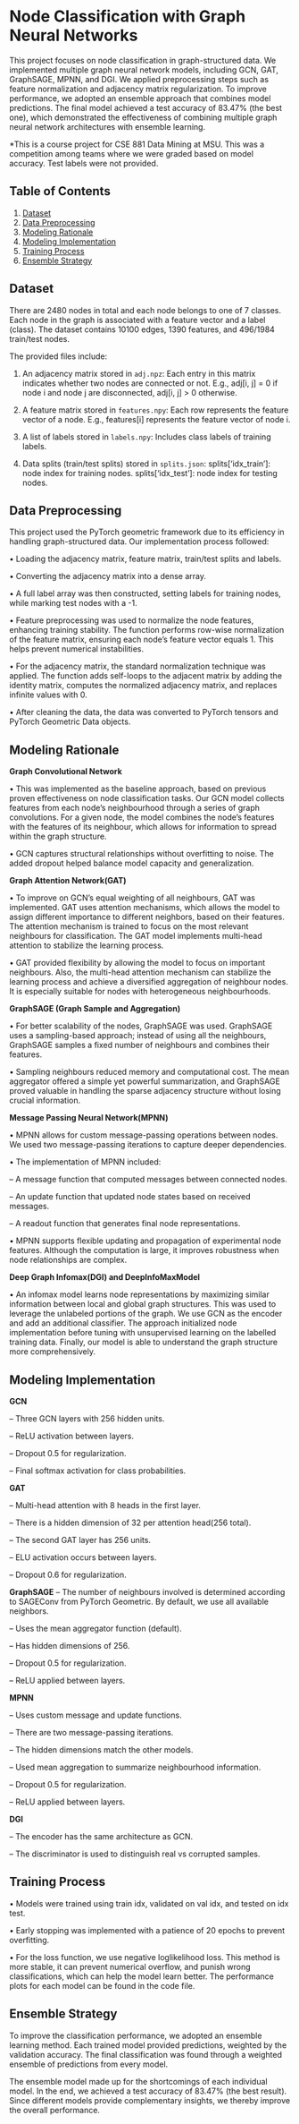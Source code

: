 # Node Classification with Graph Neural Networks
This project focuses on node classification in graph-structured data. We implemented multiple graph neural network models, including GCN, GAT, GraphSAGE, MPNN, and DGI. We applied preprocessing steps such as feature normalization and adjacency matrix regularization. To improve performance, we adopted an ensemble approach that combines model predictions. The final model achieved a test accuracy of 83.47% (the best one), which demonstrated the effectiveness of combining multiple graph neural network architectures with ensemble learning.

*This is a course project for CSE 881 Data Mining at MSU. This was a competition among teams where we were graded based on model accuracy. Test labels were not provided.

## Table of Contents
1. [Dataset](#dataset)
2. [Data Preprocessing](#data-preprocessing)
3. [Modeling Rationale](#modeling-rationale)
4. [Modeling Implementation](#modeling-implementation)
5. [Training Process](#training-process)
6. [Ensemble Strategy](#ensemble-strategy)

## Dataset
There are 2480 nodes in total and each node belongs to one of 7 classes. Each node in the graph is associated with a feature vector and a label (class). The dataset contains 10100 edges, 1390 features, and 496/1984 train/test nodes.

The provided files include:

1. An adjacency matrix stored in `adj.npz`: Each entry in this matrix indicates whether two nodes are connected or not. E.g., adj[i, j] = 0 if node i and node j are disconnected, adj[i, j] > 0 otherwise.
   
2. A feature matrix stored in `features.npy`: Each row represents the feature vector of a node. E.g., features[i] represents the feature vector of node i.
   
3. A list of labels stored in `labels.npy`: Includes class labels of training labels.
   
4. Data splits (train/test splits) stored in `splits.json`: splits[‘idx_train’]: node index for training nodes. splits[‘idx_test’]: node index for testing nodes.

## Data Preprocessing
This project used the PyTorch geometric framework due to its efficiency in handling graph-structured data. Our implementation process followed:

• Loading the adjacency matrix, feature matrix, train/test splits and labels.

• Converting the adjacency matrix into a dense array.

• A full label array was then constructed, setting labels for training nodes, while marking test nodes with a -1.

• Feature preprocessing was used to normalize the node features, enhancing training stability. The function performs row-wise normalization of the feature matrix, ensuring each node’s feature vector equals 1. This helps prevent numerical instabilities.

• For the adjacency matrix, the standard normalization technique was applied. The function adds self-loops to the adjacent matrix by adding the identity matrix, computes the normalized adjacency matrix, and replaces infinite values with 0.

• After cleaning the data, the data was converted to PyTorch tensors and PyTorch Geometric Data objects.

## Modeling Rationale
**Graph Convolutional Network**

• This was implemented as the baseline approach, based on previous proven effectiveness on node classification tasks. Our GCN model collects features from each node’s neighbourhood through a series of graph convolutions. For a given node, the model combines the node’s features with the features of its neighbour, which allows for information to spread within the graph structure.

• GCN captures structural relationships without overfitting to noise. The added dropout helped balance model capacity and generalization.

**Graph Attention Network(GAT)**

• To improve on GCN’s equal weighting of all neighbours, GAT was implemented. GAT uses attention mechanisms, which allows the model to assign different importance to different neighbors, based on their features. The attention mechanism is trained to focus on the most relevant neighbours for classification. The GAT model implements multi-head attention to stabilize the learning process.

• GAT provided flexibility by allowing the model to focus on important neighbours. Also, the multi-head attention mechanism can stabilize the learning process and achieve a diversified aggregation of neighbour nodes. It is especially suitable for nodes with heterogeneous neighbourhoods.

**GraphSAGE (Graph Sample and Aggregation)**

• For better scalability of the nodes, GraphSAGE was used. GraphSAGE uses a sampling-based approach; instead of using all the neighbours, GraphSAGE samples a fixed number
of neighbours and combines their features.

• Sampling neighbours reduced memory and computational cost. The mean aggregator offered a simple yet powerful summarization, and GraphSAGE proved valuable in handling the sparse adjacency structure without losing crucial information.

**Message Passing Neural Network(MPNN)**

• MPNN allows for custom message-passing operations between nodes. We used two message-passing iterations to capture deeper dependencies.

• The implementation of MPNN included:

– A message function that computed messages between connected nodes.

– An update function that updated node states based on received messages.

– A readout function that generates final node representations.

• MPNN supports flexible updating and propagation of experimental node features. Although the computation is large, it improves robustness when node relationships
are complex.

**Deep Graph Infomax(DGI) and DeepInfoMaxModel**

• An infomax model learns node representations by maximizing similar information between local and global graph structures. This was used to leverage the unlabeled portions of the graph. We use GCN as the encoder and add an additional classifier. The approach initialized node implementation before tuning with unsupervised learning on the labelled training data. Finally, our model is able to understand the graph structure more comprehensively.

## Modeling Implementation
**GCN**

– Three GCN layers with 256 hidden units.

– ReLU activation between layers.

– Dropout 0.5 for regularization.

– Final softmax activation for class probabilities.

**GAT**

– Multi-head attention with 8 heads in the first layer.

– There is a hidden dimension of 32 per attention head(256 total).

– The second GAT layer has 256 units.

– ELU activation occurs between layers.

– Dropout 0.6 for regularization.

**GraphSAGE**
– The number of neighbours involved is determined according to SAGEConv from PyTorch Geometric. By default, we use all available neighbors.

– Uses the mean aggregator function (default).

– Has hidden dimensions of 256.

– Dropout 0.5 for regularization.

– ReLU applied between layers.

**MPNN**

– Uses custom message and update functions.

– There are two message-passing iterations.

– The hidden dimensions match the other models.

– Used mean aggregation to summarize neighbourhood information.

– Dropout 0.5 for regularization.

– ReLU applied between layers.

**DGI**

– The encoder has the same architecture as GCN.

– The discriminator is used to distinguish real vs corrupted samples.

## Training Process

• Models were trained using train idx, validated on val idx, and tested on idx test.

• Early stopping was implemented with a patience of 20 epochs to prevent overfitting.

• For the loss function, we use negative loglikelihood loss. This method is more stable, it can prevent numerical overflow, and punish wrong classifications, which can help the model learn better. The performance plots for each model can be found in the code file.

## Ensemble Strategy
To improve the classification performance, we adopted an ensemble learning method. Each trained model provided predictions, weighted by the validation accuracy. The final classification was found through a weighted ensemble of predictions from every model. 

The ensemble model made up for the shortcomings of each individual model. In the end, we achieved a test accuracy of 83.47% (the best result). Since different models provide complementary insights, we thereby improve the overall performance.
